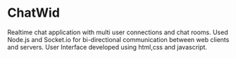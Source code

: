 # ChatWid
Realtime chat application with multi user connections and chat rooms. Used Node.js and Socket.io for bi-directional communication between web clients and servers. 
User Interface developed using html,css and javascript.


